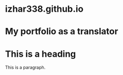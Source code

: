 # izhar338.github.io
# My portfolio as a translator 
 <!DOCTYPE html>
<html>
<title>HTML Tutorial</title>
<body>

<h1>This is a heading</h1>
<p>This is a paragraph.</p>

</body>
</html> 
